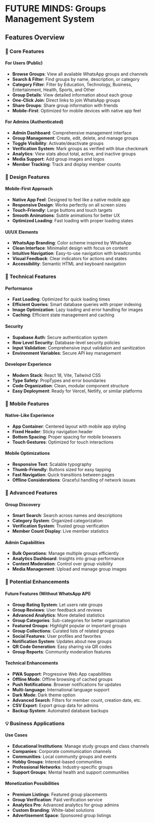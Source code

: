 # FUTURE MINDS: Groups Management System

## Features Overview

### 🎯 Core Features

#### For Users (Public)
- **Browse Groups**: View all available WhatsApp groups and channels
- **Search & Filter**: Find groups by name, description, or category
- **Category Filter**: Filter by Education, Technology, Business, Entertainment, Health, Sports, and Other
- **Group Details**: View detailed information about each group
- **One-Click Join**: Direct links to join WhatsApp groups
- **Share Groups**: Share group information with friends
- **Mobile-First**: Optimized for mobile devices with native app feel

#### For Admins (Authenticated)
- **Admin Dashboard**: Comprehensive management interface
- **Group Management**: Create, edit, delete, and manage groups
- **Toggle Visibility**: Activate/deactivate groups
- **Verification System**: Mark groups as verified with blue checkmark
- **Analytics**: View stats about total, active, and inactive groups
- **Media Support**: Add group images and logos
- **Member Tracking**: Track and display member counts

### 🎨 Design Features

#### Mobile-First Approach
- **Native App Feel**: Designed to feel like a native mobile app
- **Responsive Design**: Works perfectly on all screen sizes
- **Touch-Friendly**: Large buttons and touch targets
- **Smooth Animations**: Subtle animations for better UX
- **Optimized Loading**: Fast loading with proper loading states

#### UI/UX Elements
- **WhatsApp Branding**: Color scheme inspired by WhatsApp
- **Clean Interface**: Minimalist design with focus on content
- **Intuitive Navigation**: Easy-to-use navigation with breadcrumbs
- **Visual Feedback**: Clear indicators for actions and states
- **Accessibility**: Semantic HTML and keyboard navigation

### 🔧 Technical Features

#### Performance
- **Fast Loading**: Optimized for quick loading times
- **Efficient Queries**: Smart database queries with proper indexing
- **Image Optimization**: Lazy loading and error handling for images
- **Caching**: Efficient state management and caching

#### Security
- **Supabase Auth**: Secure authentication system
- **Row Level Security**: Database-level security policies
- **Input Validation**: Comprehensive input validation and sanitization
- **Environment Variables**: Secure API key management

#### Developer Experience
- **Modern Stack**: React 18, Vite, Tailwind CSS
- **Type Safety**: PropTypes and error boundaries
- **Code Organization**: Clean, modular component structure
- **Easy Deployment**: Ready for Vercel, Netlify, or similar platforms

### 📱 Mobile Features

#### Native-Like Experience
- **App Container**: Centered layout with mobile app styling
- **Fixed Header**: Sticky navigation header
- **Bottom Spacing**: Proper spacing for mobile browsers
- **Touch Gestures**: Optimized for touch interactions

#### Mobile Optimizations
- **Responsive Text**: Scalable typography
- **Thumb-Friendly**: Buttons sized for easy tapping
- **Fast Navigation**: Quick transitions between pages
- **Offline Considerations**: Graceful handling of network issues

### 🚀 Advanced Features

#### Group Discovery
- **Smart Search**: Search across names and descriptions
- **Category System**: Organized categorization
- **Verification System**: Trusted group verification
- **Member Count Display**: Live member statistics

#### Admin Capabilities
- **Bulk Operations**: Manage multiple groups efficiently
- **Analytics Dashboard**: Insights into group performance
- **Content Moderation**: Control over group visibility
- **Media Management**: Upload and manage group images

### 🔮 Potential Enhancements

#### Future Features (Without WhatsApp API)
- **Group Rating System**: Let users rate groups
- **Group Reviews**: User feedback and reviews
- **Advanced Analytics**: More detailed statistics
- **Group Categories**: Sub-categories for better organization
- **Featured Groups**: Highlight popular or important groups
- **Group Collections**: Curated lists of related groups
- **Social Features**: User profiles and favorites
- **Notification System**: Updates about new groups
- **QR Code Generation**: Easy sharing via QR codes
- **Group Reports**: Community moderation features

#### Technical Enhancements
- **PWA Support**: Progressive Web App capabilities
- **Offline Mode**: Offline browsing of cached groups
- **Push Notifications**: Browser notifications for updates
- **Multi-language**: International language support
- **Dark Mode**: Dark theme option
- **Advanced Search**: Filters for member count, creation date, etc.
- **CSV Export**: Export group data for admins
- **Backup System**: Automated database backups

### 💡 Business Applications

#### Use Cases
- **Educational Institutions**: Manage study groups and class channels
- **Companies**: Corporate communication channels
- **Communities**: Local community groups and events
- **Hobby Groups**: Interest-based communities
- **Professional Networks**: Industry-specific groups
- **Support Groups**: Mental health and support communities

#### Monetization Possibilities
- **Premium Listings**: Featured group placements
- **Group Verification**: Paid verification service
- **Analytics Pro**: Advanced analytics for group admins
- **Custom Branding**: White-label solutions
- **Advertisement Space**: Sponsored group listings
